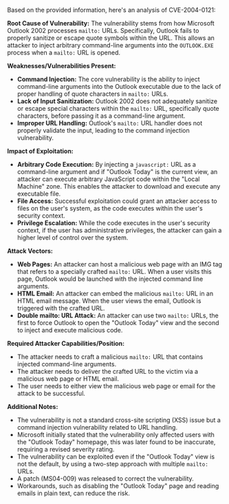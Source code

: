 Based on the provided information, here's an analysis of CVE-2004-0121:

**Root Cause of Vulnerability:**
The vulnerability stems from how Microsoft Outlook 2002 processes `mailto:` URLs. Specifically, Outlook fails to properly sanitize or escape quote symbols within the URL. This allows an attacker to inject arbitrary command-line arguments into the `OUTLOOK.EXE` process when a `mailto:` URL is opened.

**Weaknesses/Vulnerabilities Present:**
- **Command Injection:** The core vulnerability is the ability to inject command-line arguments into the Outlook executable due to the lack of proper handling of quote characters in `mailto:` URLs.
- **Lack of Input Sanitization:** Outlook 2002 does not adequately sanitize or escape special characters within the `mailto:` URL, specifically quote characters, before passing it as a command-line argument.
- **Improper URL Handling:** Outlook's `mailto:` URL handler does not properly validate the input, leading to the command injection vulnerability.

**Impact of Exploitation:**
- **Arbitrary Code Execution:** By injecting a `javascript:` URL as a command-line argument and if "Outlook Today" is the current view, an attacker can execute arbitrary JavaScript code within the "Local Machine" zone. This enables the attacker to download and execute any executable file.
- **File Access:** Successful exploitation could grant an attacker access to files on the user's system, as the code executes within the user's security context.
- **Privilege Escalation:** While the code executes in the user's security context, if the user has administrative privileges, the attacker can gain a higher level of control over the system.

**Attack Vectors:**
- **Web Pages:** An attacker can host a malicious web page with an IMG tag that refers to a specially crafted `mailto:` URL. When a user visits this page, Outlook would be launched with the injected command line arguments.
- **HTML Email:** An attacker can embed the malicious `mailto:` URL in an HTML email message. When the user views the email, Outlook is triggered with the crafted URL.
- **Double mailto: URL Attack:** An attacker can use two `mailto:` URLs, the first to force Outlook to open the "Outlook Today" view and the second to inject and execute malicious code.

**Required Attacker Capabilities/Position:**
- The attacker needs to craft a malicious `mailto:` URL that contains injected command-line arguments.
- The attacker needs to deliver the crafted URL to the victim via a malicious web page or HTML email.
- The user needs to either view the malicious web page or email for the attack to be successful.

**Additional Notes:**
- The vulnerability is not a standard cross-site scripting (XSS) issue but a command injection vulnerability related to URL handling.
-  Microsoft initially stated that the vulnerability only affected users with the "Outlook Today" homepage, this was later found to be inaccurate, requiring a revised severity rating.
-  The vulnerability can be exploited even if the "Outlook Today" view is not the default, by using a two-step approach with multiple `mailto:` URLs.
-   A patch (MS04-009) was released to correct the vulnerability.
-  Workarounds, such as disabling the "Outlook Today" page and reading emails in plain text, can reduce the risk.